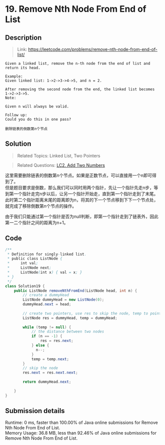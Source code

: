 # 19. Remove Nth Node From End of List

## Description

> Link: https://leetcode.com/problems/remove-nth-node-from-end-of-list/

```
Given a linked list, remove the n-th node from the end of list and return its head.

Example:
Given linked list: 1->2->3->4->5, and n = 2.

After removing the second node from the end, the linked list becomes 1->2->3->5.
Note:

Given n will always be valid.

Follow up:
Could you do this in one pass?

删除链表的倒数第n个节点

```


## Solution

> Related Topics: Linked List, Two Pointers

> Related Questions: [LC2. Add Two Numbers](https://github.com/Zingg7/LeetCode/blob/master/2.%20Add%20Two%20Numbers.md)

这里需要删除链表的倒数第n个节点。如果是正数节点，可以直接用一个n即可得到了。<br>
但是题目要求是倒数，那么我们可以同时用两个指针，先让一个指针先走n步，等到第一个指针走完n步以后，让另一个指针开始走，直到第一个指针走到了末尾。
此时第二个指针距离末尾的距离即为n，将其的下一个节点移到下下一个节点处，就完成了移除倒数第n个节点的操作。

由于我们只能通过第一个指针是否为null判断，即第一个指针走到了链表外，因此第一二个指针之间的距离为n+1。


## Code

```java
/**
 * Definition for singly-linked list.
 * public class ListNode {
 *     int val;
 *     ListNode next;
 *     ListNode(int x) { val = x; }
 * }
 */
class Solution19 {
    public ListNode removeNthFromEnd(ListNode head, int n) {
        // create a dummyHead
        ListNode dummyHead = new ListNode(0);
        dummyHead.next = head;
        
        // create two pointers, use res to skip the node, temp to point the position
        ListNode res = dummyHead, temp = dummyHead;
        
        while (temp != null) {
            // the distance between two nodes
            if (n == -1) {
                res = res.next;
            } else {
              n--;  
            }
            temp = temp.next;
        }
        // skip the node
        res.next = res.next.next;
        
        return dummyHead.next; 
        
    }
}
```


## Submission details
Runtime: 0 ms, faster than 100.00% of Java online submissions for Remove Nth Node From End of List.<br>
Memory Usage: 36.8 MB, less than 92.46% of Java online submissions for Remove Nth Node From End of List.
